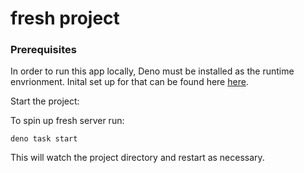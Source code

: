 # fresh project


### Prerequisites

In order to run this app locally, Deno must be installed as the runtime envrionment. Inital set up for that can be found here [here](https://deno.land/manual@v1.29.4/getting_started/installation).

Start the project:

To spin up fresh server run:

```
deno task start
```

This will watch the project directory and restart as necessary.
